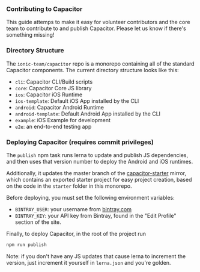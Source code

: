 ### Contributing to Capacitor

This guide attemps to make it easy for volunteer contributors and the core team to contribute to and publish Capacitor. Please let us know if there's something missing!

### Directory Structure

The `ionic-team/capacitor` repo is a monorepo containing all of the standard Capacitor components. The current directory structure looks like this:


* `cli`: Capacitor CLI/Build scripts
* `core`: Capacitor Core JS library
* `ios`: Capacitor iOS Runtime
* `ios-template`: Default iOS App installed by the CLI
* `android`: Capacitor Android Runtime
* `android-template`: Default Android App installed by the CLI
* `example`: iOS Example for development
* `e2e`: an end-to-end testing app

### Deploying Capacitor (requires commit privileges)

The `publish` npm task runs lerna to update and publish JS dependencies, and then uses that version number to deploy the Android and iOS runtimes.

Additionally, it updates the master branch of the [capacitor-starter](https://github.com/ionic-team/capacitor-starter) mirror, which contains an exported starter project for easy project creation, based on the code in the `starter` folder in this monorepo.

Before deploying, you must set the following environment variables:

 - `BINTRAY_USER`: your username from [bintray.com](http://bintray.com)
 - `BINTRAY_KEY`: your API key from Bintray, found in the "Edit Profile" section of the site.
 
Finally, to deploy Capacitor, in the root of the project run
 
```bash
npm run publish
```

Note: if you don't have any JS updates that cause lerna to increment the version, just increment it yourself in `lerna.json` and you're golden.
